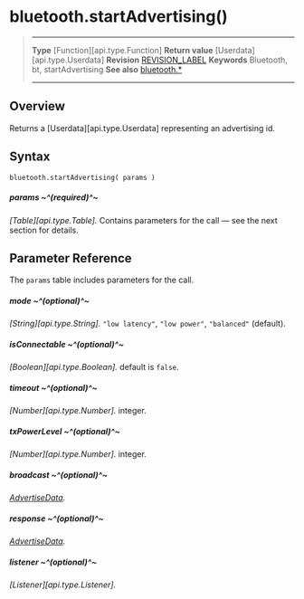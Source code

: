 # bluetooth.startAdvertising()

> --------------------- ------------------------------------------------------------------------------------------
> __Type__              [Function][api.type.Function]
> __Return value__      [Userdata][api.type.Userdata]
> __Revision__          [REVISION_LABEL](REVISION_URL)
> __Keywords__          Bluetooth, bt, startAdvertising
> __See also__          [bluetooth.*](/plugin.bluetooth.md)
> --------------------- ------------------------------------------------------------------------------------------

## Overview

Returns a [Userdata][api.type.Userdata] representing an advertising id.

## Syntax

	bluetooth.startAdvertising( params )

##### params ~^(required)^~
_[Table][api.type.Table]._ Contains parameters for the call &mdash; see the next section for details.


## Parameter Reference

The `params` table includes parameters for the call.

##### mode ~^(optional)^~
_[String][api.type.String]._ `"low latency"`, `"low power"`, `"balanced"` (default).

##### isConnectable ~^(optional)^~
_[Boolean][api.type.Boolean]._ default is `false`.

##### timeout ~^(optional)^~
_[Number][api.type.Number]._ integer.

##### txPowerLevel ~^(optional)^~
_[Number][api.type.Number]._ integer.

##### broadcast ~^(optional)^~
_[AdvertiseData](/plugin.bluetooth.type.AdvertiseData.md)._

##### response ~^(optional)^~
_[AdvertiseData](/plugin.bluetooth.type.AdvertiseData.md)._

##### listener ~^(optional)^~
_[Listener][api.type.Listener]._